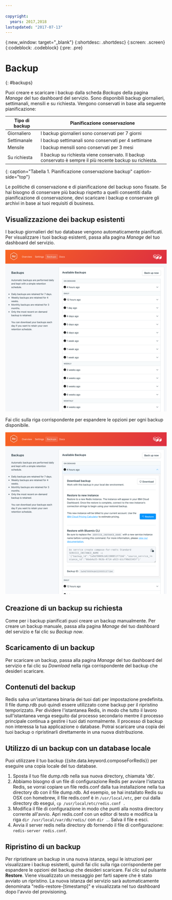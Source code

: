 ```yaml
---

copyright:
  years: 2017,2018
lastupdated: "2017-07-13"
---
```


{:new_window: target="_blank"}
{:shortdesc: .shortdesc}
{:screen: .screen}
{:codeblock: .codeblock}
{:pre: .pre}

# Backup
{: #backups}

Puoi creare e scaricare i backup dalla scheda _Backups_ della pagina _Manage_ del tuo dashboard del servizio. Sono disponibili backup giornalieri, settimanali, mensili e su richiesta. Vengono conservati in base alla seguente pianificazione:

Tipo di backup|Pianificazione conservazione
----------|-----------
Giornaliero|I backup giornalieri sono conservati per 7 giorni
Settimanale|I backup settimanali sono conservati per 4 settimane
Mensile|I backup mensili sono conservati per 3 mesi
Su richiesta|Il backup su richiesta viene conservato. Il backup conservato è sempre il più recente backup su richiesta.
{: caption="Tabella 1. Pianificazione conservazione backup" caption-side="top"}

Le politiche di conservazione e di pianificazione del backup sono fissate. Se hai bisogno di conservare più backup rispetto a quelli consentiti dalla pianificazione di conservazione, devi scaricare i backup e conservare gli archivi in base ai tuoi requisiti di business.

## Visualizzazione dei backup esistenti

I backup giornalieri del tuo database vengono automaticamente pianificati. Per visualizzare i tuoi backup esistenti, passa alla pagina *Manage* del tuo dashboard del servizio. 

![Backup](./images/redis-backups-show.png "Un elenco di backup nel dashboard del servizio")

Fai clic sulla riga corrispondente per espandere le opzioni per ogni backup disponibile.

![Opzioni backup](./images/redis-backups-options.png "Opzioni per il backup.") 

## Creazione di un backup su richiesta

Come per i backup pianificati puoi creare un backup manualmente. Per creare un backup manuale, passa alla pagina *Manage* del tuo dashboard del servizio e fai clic su *Backup now*.

## Scaricamento di un backup

Per scaricare un backup, passa alla pagina *Manage* del tuo dashboard del servizio e fai clic su *Download* nella riga corrispondente del backup che desideri scaricare.

## Contenuti del backup

Redis salva un'istantanea binaria dei tuoi dati per impostazione predefinita. Il file dump.rdb può quindi essere utilizzato come backup per il ripristino temporizzato. Per dividere l'istantanea Redis, in modo che tutto il lavoro sull'istantanea venga eseguito dal processo secondario mentre il processo principale continua a gestire i tuoi dati normalmente. Il processo di backup non interessa la tua applicazione o database. Potrai scaricare una copia dei tuoi backup o ripristinarli direttamente in una nuova distribuzione.

## Utilizzo di un backup con un database locale

Puoi utilizzare il tuo backup {{site.data.keyword.composeForRedis}} per eseguire una copia locale del tuo database.

1. Sposta il tuo file dump.rdb nella sua nuova directory, chiamata 'db'.
2. Abbiamo bisogno di un file di configurazione Redis per avviare l'istanza Redis, se vorrai copiare un file redis.conf dalla tua installazione nella tua directory db con il file dump.rdb. Ad esempio, se hai installato Redis su OSX con homebrew, il file redis.conf è in `/usr/local/etc`, per cui dalla directory db esegui, `cp /usr/local/etc/redis.conf .`
3. Modifica il file di configurazione in modo che punti alla nostra directory corrente all'avvio. Apri redis.conf con un editor di testo e modifica la riga `dir /usr/local/var/db/redis/` con `dir .`. Salva il file e esci.
4. Avvia il server redis nella directory db fornendo il file di configurazione: `redis-server redis.conf`.

## Ripristino di un backup

Per ripristinare un backup in una nuova istanza, segui le istruzioni per visualizzare i backup esistenti, quindi fai clic sulla riga corrispondente per espandere le opzioni del backup che desideri scaricare. Fai clic sul pulsante **Restore**. Viene visualizzato un messaggio per farti sapere che è stato avviato un ripristino. La nuova istanza del servizio sarà automaticamente denominata "redis-restore-[timestamp]" e visualizzata nel tuo dashboard dopo l'avvio del provisioning.
